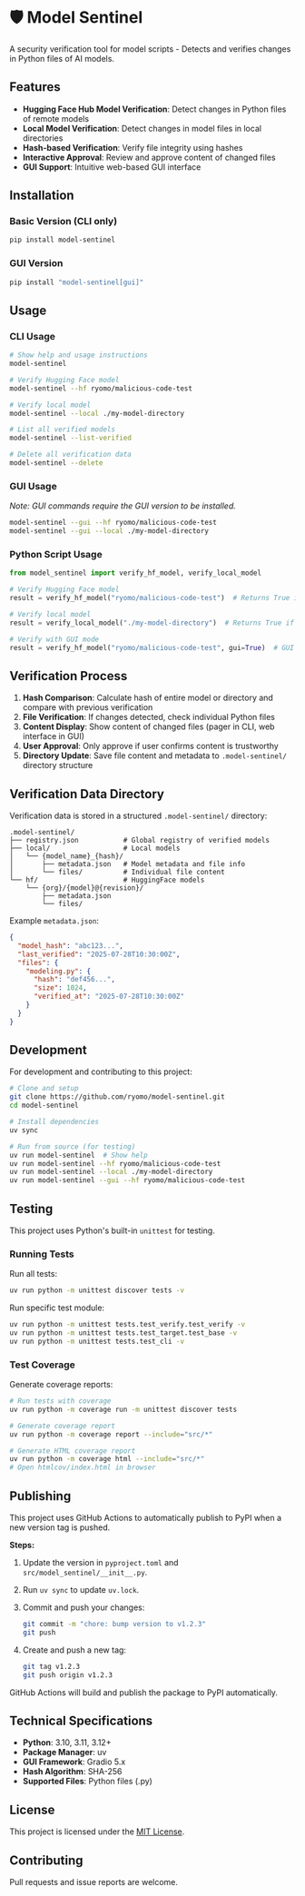 # 🛡️ Model Sentinel

A security verification tool for model scripts - Detects and verifies changes in Python files of AI models.

## Features

- **Hugging Face Hub Model Verification**: Detect changes in Python files of remote models
- **Local Model Verification**: Detect changes in model files in local directories
- **Hash-based Verification**: Verify file integrity using hashes
- **Interactive Approval**: Review and approve content of changed files
- **GUI Support**: Intuitive web-based GUI interface

## Installation

### Basic Version (CLI only)

```bash
pip install model-sentinel
```

### GUI Version

```bash
pip install "model-sentinel[gui]"
```

## Usage

### CLI Usage

```bash
# Show help and usage instructions
model-sentinel

# Verify Hugging Face model
model-sentinel --hf ryomo/malicious-code-test

# Verify local model
model-sentinel --local ./my-model-directory

# List all verified models
model-sentinel --list-verified

# Delete all verification data
model-sentinel --delete
```

### GUI Usage

*Note: GUI commands require the GUI version to be installed.*

```bash
model-sentinel --gui --hf ryomo/malicious-code-test
model-sentinel --gui --local ./my-model-directory
```

### Python Script Usage

```python
from model_sentinel import verify_hf_model, verify_local_model

# Verify Hugging Face model
result = verify_hf_model("ryomo/malicious-code-test")  # Returns True if verified, False otherwise

# Verify local model
result = verify_local_model("./my-model-directory")  # Returns True if verified, False otherwise

# Verify with GUI mode
result = verify_hf_model("ryomo/malicious-code-test", gui=True)  # GUI window will open
```

## Verification Process

1. **Hash Comparison**: Calculate hash of entire model or directory and compare with previous verification
2. **File Verification**: If changes detected, check individual Python files
3. **Content Display**: Show content of changed files (pager in CLI, web interface in GUI)
4. **User Approval**: Only approve if user confirms content is trustworthy
5. **Directory Update**: Save file content and metadata to `.model-sentinel/` directory structure

## Verification Data Directory

Verification data is stored in a structured `.model-sentinel/` directory:

```file
.model-sentinel/
├── registry.json           # Global registry of verified models
├── local/                  # Local models
│   └── {model_name}_{hash}/
│       ├── metadata.json   # Model metadata and file info
│       └── files/          # Individual file content
└── hf/                     # HuggingFace models
    └── {org}/{model}@{revision}/
        ├── metadata.json
        └── files/
```

Example `metadata.json`:

```json
{
  "model_hash": "abc123...",
  "last_verified": "2025-07-28T10:30:00Z",
  "files": {
    "modeling.py": {
      "hash": "def456...",
      "size": 1024,
      "verified_at": "2025-07-28T10:30:00Z"
    }
  }
}
```

## Development

For development and contributing to this project:

```bash
# Clone and setup
git clone https://github.com/ryomo/model-sentinel.git
cd model-sentinel

# Install dependencies
uv sync

# Run from source (for testing)
uv run model-sentinel  # Show help
uv run model-sentinel --hf ryomo/malicious-code-test
uv run model-sentinel --local ./my-model-directory
uv run model-sentinel --gui --hf ryomo/malicious-code-test
```

## Testing

This project uses Python's built-in `unittest` for testing.

### Running Tests

Run all tests:

```bash
uv run python -m unittest discover tests -v
```

Run specific test module:

```bash
uv run python -m unittest tests.test_verify.test_verify -v
uv run python -m unittest tests.test_target.test_base -v
uv run python -m unittest tests.test_cli -v
```

### Test Coverage

Generate coverage reports:

```bash
# Run tests with coverage
uv run python -m coverage run -m unittest discover tests

# Generate coverage report
uv run python -m coverage report --include="src/*"

# Generate HTML coverage report
uv run python -m coverage html --include="src/*"
# Open htmlcov/index.html in browser
```

## Publishing

This project uses GitHub Actions to automatically publish to PyPI when a new version tag is pushed.

**Steps:**

1. Update the version in `pyproject.toml` and `src/model_sentinel/__init__.py`.
2. Run `uv sync` to update `uv.lock`.
3. Commit and push your changes:

    ```sh
    git commit -m "chore: bump version to v1.2.3"
    git push
    ```

4. Create and push a new tag:

    ```sh
    git tag v1.2.3
    git push origin v1.2.3
    ```

GitHub Actions will build and publish the package to PyPI automatically.

## Technical Specifications

- **Python**: 3.10, 3.11, 3.12+
- **Package Manager**: uv
- **GUI Framework**: Gradio 5.x
- **Hash Algorithm**: SHA-256
- **Supported Files**: Python files (.py)

## License

This project is licensed under the [MIT License](LICENSE).

## Contributing

Pull requests and issue reports are welcome.
